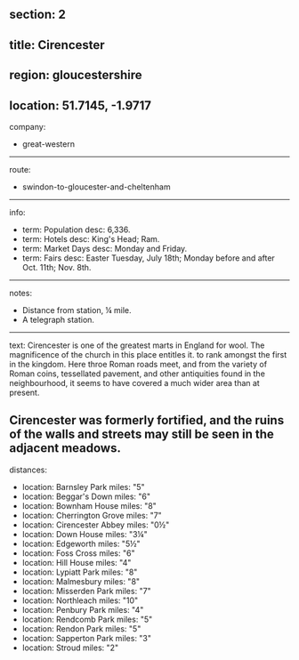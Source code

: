section: 2
----
title: Cirencester
----
region: gloucestershire
----
location: 51.7145, -1.9717
----
company:
- great-western
----
route:
- swindon-to-gloucester-and-cheltenham
----
info:
- term: Population
  desc: 6,336.
- term: Hotels
  desc: King's Head; Ram.
- term: Market Days
  desc: Monday and Friday.
- term: Fairs
  desc: Easter Tuesday, July 18th; Monday before and after Oct. 11th; Nov. 8th.
----
notes:
- Distance from station, ¼ mile.
- A telegraph station.
----
text: Cirencester is one of the greatest marts in England for wool. The magnificence of the church in this place entitles it. to rank amongst the first in the kingdom. Here throe Roman roads meet, and from the variety of Roman coins, tessellated pavement, and other antiquities found in the neighbourhood, it seems to have covered a much wider area than at present.

Cirencester was formerly fortified, and the ruins of the walls and streets may still be seen in the adjacent meadows.
----
distances:
- location: Barnsley Park
  miles: "5"
- location: Beggar's Down
  miles: "6"
- location: Bownham House
  miles: "8"
- location: Cherrington Grove
  miles: "7"
- location: Cirencester Abbey
  miles: "0½"
- location: Down House
  miles: "3¼"
- location: Edgeworth
  miles: "5½"
- location: Foss Cross
  miles: "6"
- location: Hill House
  miles: "4"
- location: Lypiatt Park
  miles: "8"
- location: Malmesbury
  miles: "8"
- location: Misserden Park
  miles: "7"
- location: Northleach
  miles: "10"
- location: Penbury Park
  miles: "4"
- location: Rendcomb Park
  miles: "5"
- location: Rendon Park
  miles: "5"
- location: Sapperton Park
  miles: "3"
- location: Stroud
  miles: "2"
